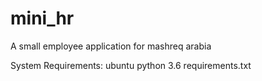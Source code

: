 # mini_hr
A small employee application for mashreq arabia

System Requirements:
ubuntu
python 3.6
requirements.txt
